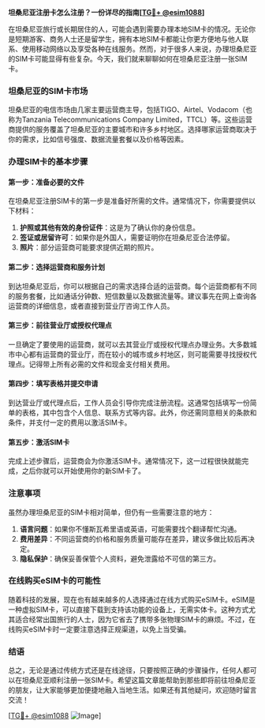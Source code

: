 **坦桑尼亚注册卡怎么注册？一份详尽的指南[[TG💪+ @esim1088](https://t.me/s/esim1088)]**

在坦桑尼亚旅行或长期居住的人，可能会遇到需要办理本地SIM卡的情况。无论你是短期游客、商务人士还是留学生，拥有本地SIM卡都能让你更方便地与他人联系、使用移动网络以及享受各种在线服务。然而，对于很多人来说，办理坦桑尼亚的SIM卡可能显得有些复杂。今天，我们就来聊聊如何在坦桑尼亚注册一张SIM卡。

### 坦桑尼亚的SIM卡市场

坦桑尼亚的电信市场由几家主要运营商主导，包括TIGO、Airtel、Vodacom（也称为Tanzania Telecommunications Company Limited，TTCL）等。这些运营商提供的服务覆盖了坦桑尼亚的主要城市和许多乡村地区。选择哪家运营商取决于你的需求，比如信号强度、数据流量套餐以及价格等因素。

### 办理SIM卡的基本步骤

#### 第一步：准备必要的文件

在坦桑尼亚注册SIM卡的第一步是准备好所需的文件。通常情况下，你需要提供以下材料：

1. **护照或其他有效的身份证件**：这是为了确认你的身份信息。
2. **签证或居留许可**：如果你是外国人，需要证明你在坦桑尼亚合法停留。
3. **照片**：部分运营商可能要求提供近期的照片。

#### 第二步：选择运营商和服务计划

到达坦桑尼亚后，你可以根据自己的需求选择合适的运营商。每个运营商都有不同的服务套餐，比如通话分钟数、短信数量以及数据流量等。建议事先在网上查询各运营商的详细信息，或者直接到营业厅咨询工作人员。

#### 第三步：前往营业厅或授权代理点

一旦确定了要使用的运营商，就可以去其营业厅或授权代理点办理业务。大多数城市中心都有运营商的营业厅，而在较小的城市或乡村地区，则可能需要寻找授权代理点。记得带上所有必需的文件和现金支付相关费用。

#### 第四步：填写表格并提交申请

到达营业厅或代理点后，工作人员会引导你完成注册流程。这通常包括填写一份简单的表格，其中包含个人信息、联系方式等内容。此外，你还需同意相关的条款和条件，并支付一定的费用以激活SIM卡。

#### 第五步：激活SIM卡

完成上述步骤后，运营商会为你激活SIM卡。通常情况下，这一过程很快就能完成，之后你就可以开始使用你的新SIM卡了。

### 注意事项

虽然办理坦桑尼亚的SIM卡相对简单，但仍有一些需要注意的地方：

1. **语言问题**：如果你不懂斯瓦希里语或英语，可能需要找个翻译帮忙沟通。
2. **费用差异**：不同运营商的价格和服务质量可能存在差异，建议多做比较后再决定。
3. **隐私保护**：确保妥善保管个人资料，避免泄露给不可信的第三方。

### 在线购买eSIM卡的可能性

随着科技的发展，现在也有越来越多的人选择通过在线方式购买eSIM卡。eSIM是一种虚拟SIM卡，可以直接下载到支持该功能的设备上，无需实体卡。这种方式尤其适合经常出国旅行的人士，因为它省去了携带多张物理SIM卡的麻烦。不过，在线购买eSIM卡时一定要注意选择正规渠道，以免上当受骗。

### 结语

总之，无论是通过传统方式还是在线途径，只要按照正确的步骤操作，任何人都可以在坦桑尼亚顺利注册一张SIM卡。希望这篇文章能帮助到那些即将前往坦桑尼亚的朋友，让大家能够更加便捷地融入当地生活。如果还有其他疑问，欢迎随时留言交流！

[[TG💪+ @esim1088](https://t.me/s/esim1088) ![Image](https://i.postimg.cc/4NQfJmqS/Snipaste-2025-05-13-00-14-12.png)]